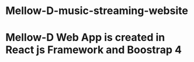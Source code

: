 # Mellow-D-music-streaming-website
# Mellow-D Web App is created in React js Framework and Boostrap 4

